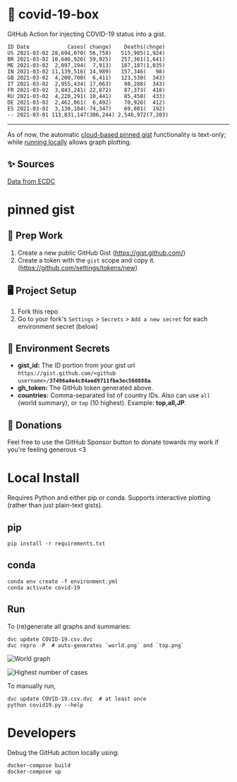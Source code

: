 # 🏥 covid-19-box

GitHub Action for injecting COVID-19 status into a gist.

```
ID Date            Cases( change)    Deaths(chnge)
US 2021-03-02 28,694,070( 56,758)   515,985(1,924)
BR 2021-03-02 10,646,926( 59,925)   257,361(1,641)
ME 2021-03-02  2,097,194(  7,913)   187,187(1,035)
IN 2021-03-02 11,139,516( 14,989)   157,346(   98)
GB 2021-03-02  4,200,700(  6,411)   123,530(  343)
IT 2021-03-02  2,955,434( 17,063)    98,288(  343)
FR 2021-03-02  3,843,241( 22,872)    87,373(  418)
RU 2021-03-02  4,220,291( 10,441)    85,458(  433)
DE 2021-03-02  2,462,061(  6,492)    70,926(  412)
ES 2021-03-02  3,130,184(-74,347)    69,801(  192)
-- 2021-03-01 113,831,147(306,244) 2,546,972(7,203)
```

---

As of now, the automatic [cloud-based pinned gist](#pinned-gist) functionality is text-only;
while [running locally](#local-install) allows graph plotting.

## ✨ Sources

[Data from ECDC](https://www.ecdc.europa.eu/en/publications-data/download-todays-data-geographic-distribution-covid-19-cases-worldwide)

# pinned gist

## 🎒 Prep Work
1. Create a new public GitHub Gist (https://gist.github.com/)
1. Create a token with the `gist` scope and copy it. (https://github.com/settings/tokens/new)

## 🖥 Project Setup
1. Fork this repo
1. Go to your fork's `Settings` > `Secrets` > `Add a new secret` for each environment secret (below)

## 🤫 Environment Secrets
- **gist_id:** The ID portion from your gist url `https://gist.github.com/<github username>/`**`37496a4e4c84aed9711fbe3ec560888a`**.
- **gh_token:** The GitHub token generated above.
- **countries:** Comma-separated list of country IDs. Also can use `all` (world summary), or `top` (10 highest). Example: **top,all,JP**.

## 💸 Donations

Feel free to use the GitHub Sponsor button to donate towards my work if you're feeling generous <3

# Local Install

Requires Python and either pip or conda. Supports interactive plotting (rather than just plain-text gists).

## pip

```
pip install -r requirements.txt
```

## conda

```
conda env create -f environment.yml
conda activate covid-19
```

## Run

To (re)generate all graphs and summaries:

```
dvc update COVID-19.csv.dvc
dvc repro -P  # auto-generates `world.png` and `top.png`
```

![World graph](world.png)

![Highest number of cases](top.png)

To manually run,

```
dvc update COVID-19.csv.dvc  # at least once
python covid19.py --help
```

# Developers

Debug the GitHub action locally using:

```
docker-compose build
docker-compose up
```
